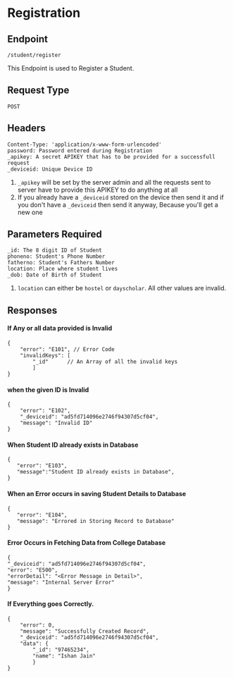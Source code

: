 # Registration

## Endpoint

    /student/register

This Endpoint is used to Register a Student.

## Request Type 

    POST
   
## Headers 

    Content-Type: 'application/x-www-form-urlencoded'
    password: Password entered during Registration
    _apikey: A secret APIKEY that has to be provided for a successfull request
    _deviceid: Unique Device ID

1. `_apikey` will be set by the server admin and all the requests sent to server have to provide this APIKEY to do anything at all
2. If you already have a `_deviceid` stored on the device then send it and if you don't have a `_deviceid` then send it anyway, Because you'll get a new one

## Parameters Required

    _id: The 8 digit ID of Student
    phoneno: Student's Phone Number
    fatherno: Student's Fathers Number
    location: Place where student lives
    _dob: Date of Birth of Student
    
1. `location` can either be `hostel` or `dayscholar`. All other values are invalid.

## Responses

#### If Any or all data provided is Invalid

```
{
    "error": "E101", // Error Code
    "invalidKeys": [
        "_id"      // An Array of all the invalid keys
        ]
}
```

#### when the given ID is Invalid
```
{
    "error": "E102",
    "_deviceid": "ad5fd714096e2746f94307d5cf04", 
    "message": "Invalid ID"
}
```

#### When Student ID already exists in Database

```
{
   "error": "E103",
   "message":"Student ID already exists in Database",
}
```
   
#### When an Error occurs in saving Student Details to Database

```
{
   "error": "E104",
   "message": "Errored in Storing Record to Database"
}
```
#### Error Occurs in Fetching Data from College Database

```
{
"_deviceid": "ad5fd714096e2746f94307d5cf04",
"error": "E500",
"errorDetail": "<Error Message in Detail>",
"message": "Internal Server Error"
}
```

#### If Everything goes Correctly. 

```
{
    "error": 0,
    "message": "Successfully Created Record",
    "_deviceid": "ad5fd714096e2746f94307d5cf04",
    "data": {
        "_id": "97465234",
        "name": "Ishan Jain"
        }
}
```        
